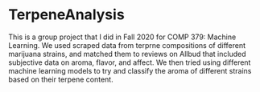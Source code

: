# TerpeneAnalysis
This is a group project that I did in Fall 2020 for COMP 379: Machine Learning. We used scraped data from terprne compositions of different marijuana strains, and matched them to reviews on Allbud that included subjective data on aroma, flavor, and affect. We then tried using different machine learning models to try and classify the aroma of different strains based on their terpene content.
